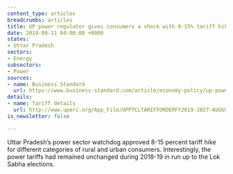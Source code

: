 ```yaml
---
content_type: articles
breadcrumbs: articles
title: UP power regulator gives consumers a shock with 8-15% tariff hike
date: 2019-09-11 04:00:00 +0000
states:
- Uttar Pradesh
sectors:
- Energy
subsectors:
- Power
sources:
- name: Business Standard
  url: https://www.business-standard.com/article/economy-policy/up-power-regulator-gives-consumers-a-shock-with-8-15-tariff-hike-119090301069_1.html
details:
- name: Tariff details
  url: http://www.uperc.org/App_File/UPPTCLTARIFFORDERFY2019-2027-AUGUST2019-pdf827201963241PM.pdf
is_newsletter: false

---
```

Uttar Pradesh’s power sector watchdog approved 8-15 percent tariff hike for different categories of rural and urban consumers. Interestingly, the power tariffs had remained unchanged during 2018-19 in run up to the Lok Sabha elections.
